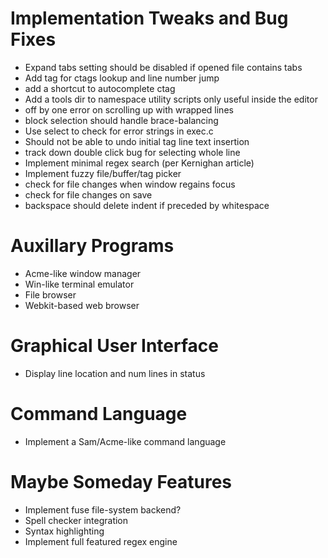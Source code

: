 # Implementation Tweaks and Bug Fixes

* Expand tabs setting should be disabled if opened file contains tabs
* Add tag for ctags lookup and line number jump
* add a shortcut to autocomplete ctag
* Add a tools dir to namespace utility scripts only useful inside the editor
* off by one error on scrolling up with wrapped lines
* block selection should handle brace-balancing
* Use select to check for error strings in exec.c
* Should not be able to undo initial tag line text insertion
* track down double click bug for selecting whole line
* Implement minimal regex search (per Kernighan article)
* Implement fuzzy file/buffer/tag picker
* check for file changes when window regains focus
* check for file changes on save
* backspace should delete indent if preceded by whitespace

# Auxillary Programs

* Acme-like window manager
* Win-like terminal emulator
* File browser
* Webkit-based web browser

# Graphical User Interface

* Display line location and num lines in status

# Command Language

* Implement a Sam/Acme-like command language

# Maybe Someday Features

* Implement fuse file-system backend?
* Spell checker integration
* Syntax highlighting
* Implement full featured regex engine
